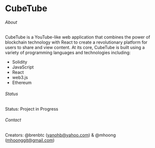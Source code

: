 # CubeTube

###### About

CubeTube is a YouTube-like web application that combines the power of blockchain technology with React to create a revolutionary platform for users to share and view content. At its core, CubeTube is built using a variety of programming languages and technologies including:
 - Solidity
 - JavaScript
 - React
 - web3.js
 - Ethereum
 
 ###### Status 
 Status: Project in Progress

 ###### Contact
 Creators: @brenbtc (yanohb@yahoo.com) & @mhoong (mhoonggit@gmail.com)
